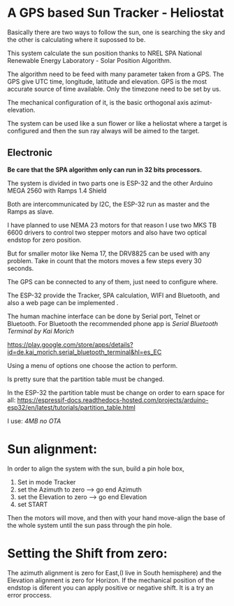 
# A GPS based Sun Tracker - Heliostat


Basically there are two ways to follow the sun, one is searching the sky and the other is calculating
where it supossed to be.

This system calculate the sun position thanks to NREL SPA
National Renewable Energy Laboratory - Solar Position Algorithm.

The algorithm need to be feed with many parameter taken from a GPS.
The GPS give UTC time, longitude, latitude and elevation.
GPS is the most accurate source of time available.
Only the timezone need to be set by us.

The mechanical configuration of it, is the basic orthogonal axis azimut-elevation.

The system can be used like a sun flower or like a heliostat where a target is configured
and then the sun ray always will be aimed to the target.


## Electronic

**Be care that the SPA algorithm only can run in 32 bits processors.**

The system is divided in two parts one is ESP-32 and the other Arduino MEGA 2560 with Ramps 1.4 Shield

Both are intercommunicated by I2C, the ESP-32 run as master and the Ramps as slave.

I have planned to use NEMA 23 motors for that reason I use two MKS TB 6600 drivers to control two stepper motors and 
also have two optical endstop for zero position.

But for smaller motor like Nema 17, the DRV8825 can be used with any problem. 
Take in count that the motors moves a few steps every 30 seconds.

The GPS can be connected to any of them, just need to configure where.

The ESP-32 provide the Tracker, SPA calculation, WIFI and Bluetooth, and also a web page can be implemented .

The human machine interface can be done by Serial port, Telnet or Bluetooth. 
For Bluetooth the recommended phone app is *Serial Bluetooth Terminal by Kai Morich*

https://play.google.com/store/apps/details?id=de.kai_morich.serial_bluetooth_terminal&hl=es_EC

Using a menu of options one choose the action to perform.

Is pretty sure that the  partition table must be changed.

In the ESP-32 the  partition table must be change on order to earn space for all: 
https://espressif-docs.readthedocs-hosted.com/projects/arduino-esp32/en/latest/tutorials/partition_table.html

I use: *4MB no OTA*


# Sun alignment:

In order to align the system with the sun, build a pin hole box,

1. Set in mode Tracker
2. set the Azimuth to zero --> go end Azimuth
3. set the Elevation to zero --> go end Elevation
4. set START

Then the motors will move, and then with your hand move-align the base of the whole system until the sun pass through the pin hole.

# Setting the Shift from zero:

The azimuth alignment is zero for East,(I live in South hemisphere) and the Elevation alignment is zero for Horizon. 
If the mechanical position of the endstop is diferent you can apply positive or negative shift.
It is a try an error proccess.























